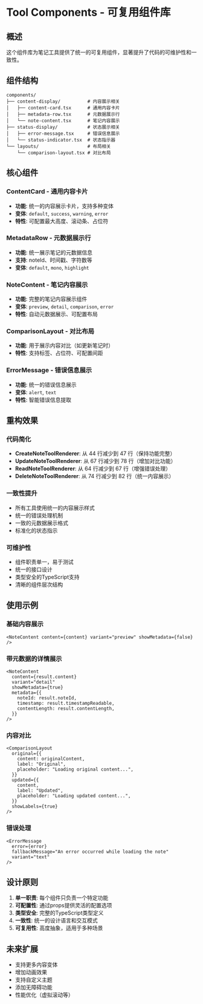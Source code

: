 # Tool Components - 可复用组件库

## 概述

这个组件库为笔记工具提供了统一的可复用组件，显著提升了代码的可维护性和一致性。

## 组件结构

```
components/
├── content-display/          # 内容展示相关
│   ├── content-card.tsx      # 通用内容卡片
│   ├── metadata-row.tsx      # 元数据展示行
│   └── note-content.tsx      # 笔记内容展示
├── status-display/           # 状态展示相关
│   ├── error-message.tsx     # 错误信息展示
│   └── status-indicator.tsx  # 状态指示器
└── layouts/                  # 布局相关
    └── comparison-layout.tsx # 对比布局
```

## 核心组件

### ContentCard - 通用内容卡片

- **功能**: 统一的内容展示卡片，支持多种变体
- **变体**: `default`, `success`, `warning`, `error`
- **特性**: 可配置最大高度、滚动条、占位符

### MetadataRow - 元数据展示行

- **功能**: 统一展示笔记的元数据信息
- **支持**: noteId、时间戳、字符数等
- **变体**: `default`, `mono`, `highlight`

### NoteContent - 笔记内容展示

- **功能**: 完整的笔记内容展示组件
- **变体**: `preview`, `detail`, `comparison`, `error`
- **特性**: 自动元数据展示、可配置布局

### ComparisonLayout - 对比布局

- **功能**: 用于展示内容对比（如更新笔记时）
- **特性**: 支持标签、占位符、可配置间距

### ErrorMessage - 错误信息展示

- **功能**: 统一的错误信息展示
- **变体**: `alert`, `text`
- **特性**: 智能错误信息提取

## 重构效果

### 代码简化

- **CreateNoteToolRenderer**: 从 44 行减少到 47 行（保持功能完整）
- **UpdateNoteToolRenderer**: 从 67 行减少到 78 行（增加对比功能）
- **ReadNoteToolRenderer**: 从 64 行减少到 67 行（增强错误处理）
- **DeleteNoteToolRenderer**: 从 74 行减少到 82 行（统一内容展示）

### 一致性提升

- 所有工具使用统一的内容展示样式
- 统一的错误处理机制
- 一致的元数据展示格式
- 标准化的状态指示

### 可维护性

- 组件职责单一，易于测试
- 统一的接口设计
- 类型安全的TypeScript支持
- 清晰的组件层次结构

## 使用示例

### 基础内容展示

```tsx
<NoteContent content={content} variant="preview" showMetadata={false} />
```

### 带元数据的详情展示

```tsx
<NoteContent
  content={result.content}
  variant="detail"
  showMetadata={true}
  metadata={{
    noteId: result.noteId,
    timestamp: result.timestampReadable,
    contentLength: result.contentLength,
  }}
/>
```

### 内容对比

```tsx
<ComparisonLayout
  original={{
    content: originalContent,
    label: "Original",
    placeholder: "Loading original content...",
  }}
  updated={{
    content,
    label: "Updated",
    placeholder: "Loading updated content...",
  }}
  showLabels={true}
/>
```

### 错误处理

```tsx
<ErrorMessage
  error={error}
  fallbackMessage="An error occurred while loading the note"
  variant="text"
/>
```

## 设计原则

1. **单一职责**: 每个组件只负责一个特定功能
2. **可配置性**: 通过props提供灵活的配置选项
3. **类型安全**: 完整的TypeScript类型定义
4. **一致性**: 统一的设计语言和交互模式
5. **可复用性**: 高度抽象，适用于多种场景

## 未来扩展

- 支持更多内容变体
- 增加动画效果
- 支持自定义主题
- 添加无障碍功能
- 性能优化（虚拟滚动等）
